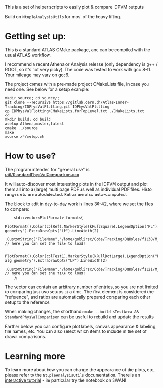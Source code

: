 This is a set of helper scripts to easily plot & compare IDPVM outputs

Build on `NtupleAnalysisUtils` for most of the heavy lifting. 

# Getting set up: 

This is a standard ATLAS CMake package, and can be compiled with the usual ATLAS workflow. 

I recommend a recent Athena or Analysis release (only dependency is g++ / ROOT, so it's not very picky). 
The code was tested to work with gcc 8-11. Your mileage may vary on gcc6. 

The project comes with a pre-made project CMakeLists file, in case you need one. See below for a setup example: 
```
mkdir source; cd source/; 
git clone --recursive https://gitlab.cern.ch/Atlas-Inner-Tracking/IDPhysValPlotting.git IDPhysValPlotting
cp IDPhysValPlotting/CMakeLists.forTopLevel.txt ./CMakeLists.txt
cd ..
mkdir build; cd build
asetup Athena,master,latest 
cmake ../source 
make 
source x*/setup.sh
```

# How to use? 

The program intended for "general use" is  [util/StandardPhysValComparison.cxx](https://gitlab.cern.ch/goblirsc/idphysvalplotting/-/blob/master/util/StandardPhysValComparison.cxx)

It will auto-discover most interesting plots in the IDPVM output and plot them all into a (large) multi page PDF as well as individual PDF files. Histo ranges etc are autodetected. 
Ratios are also auto-computed. 

The block to edit in day-to-day work is lines 36-42, where we set the files to compare: 
```
    std::vector<PlotFormat> formats{ 
        PlotFormat().Color(colRef).MarkerStyle(kFullSquare).LegendOption("PL").LegendTitle("old geometry").ExtraDrawOpts("LP").LineWidth(2)
        .CustomString("FileName","/home/goblirsc/Code/Tracking/DQHoles/f1138/M_output.root"),  // here you can set the file to load!
        
        PlotFormat().Color(colTest1).MarkerStyle(kFullDotLarge).LegendOption("PL").LegendTitle("conditions-alg geometry").ExtraDrawOpts("LP").LineWidth(2)
        .CustomString("FileName","/home/goblirsc/Code/Tracking/DQHoles/f1121/M_output.root"), // here you can set the file to load!
    }; 
```
The vector can contain an arbitrary number of entries, so you are not limited to comparing just two setups at a time. 
The first element is considered the "reference", and ratios are automatically prepared comparing each other setup to the reference. 

When making changes, the shorthand `cmake --build $TestArea && StandardPhysValComparison` can be useful to rebuild and update the results 

Farther below, you can configure plot labels, canvas appearance & labeling, file names, etc. You can also select which items to include 
in the set of drawn comparisons. 

# Learning more 

To learn more about how you can change the appearance of the plots, etc, please refer to the `NtupleAnalysisUtils` documentation.
There is an [interactive tutorial](https://gitlab.cern.ch/goblirsc/NtupleAnalysisUtils_tutorial) - im particular try the notebook on SWAN! 
